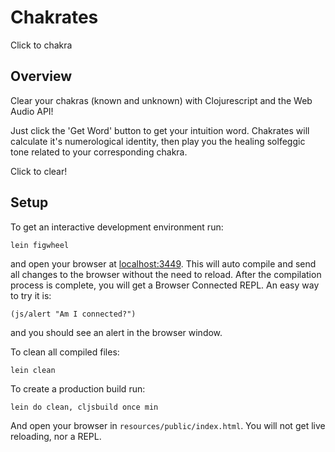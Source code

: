 # Chakrates

Click to chakra

## Overview

Clear your chakras (known and unknown) with Clojurescript and the Web Audio API!

Just click the 'Get Word' button to get your intuition word. Chakrates will calculate it's numerological identity, then play you the healing solfeggic tone related to your corresponding chakra.

Click to clear!

## Setup

To get an interactive development environment run:

    lein figwheel

and open your browser at [localhost:3449](http://localhost:3449/).
This will auto compile and send all changes to the browser without the
need to reload. After the compilation process is complete, you will
get a Browser Connected REPL. An easy way to try it is:

    (js/alert "Am I connected?")

and you should see an alert in the browser window.

To clean all compiled files:

    lein clean

To create a production build run:

    lein do clean, cljsbuild once min

And open your browser in `resources/public/index.html`. You will not
get live reloading, nor a REPL. 
